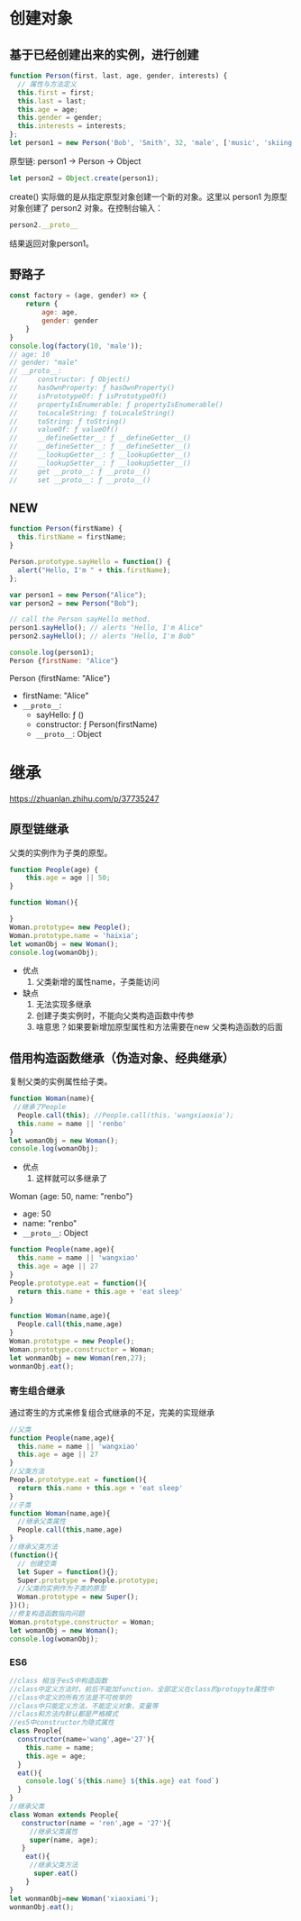 # 创建对象


## 基于已经创建出来的实例，进行创建
```javascript
function Person(first, last, age, gender, interests) {
  // 属性与方法定义
  this.first = first;
  this.last = last;
  this.age = age;
  this.gender = gender;
  this.interests = interests;
};
let person1 = new Person('Bob', 'Smith', 32, 'male', ['music', 'skiing']);
```
原型链: person1 -> Person -> Object
```javascript
let person2 = Object.create(person1);
```
create() 实际做的是从指定原型对象创建一个新的对象。这里以 person1 为原型对象创建了 person2 对象。在控制台输入：
```javascript
person2.__proto__
```
结果返回对象person1。










## 野路子
```javascript
const factory = (age, gender) => {
    return {
        age: age,
        gender: gender
    }
}
console.log(factory(10, 'male'));
// age: 10
// gender: "male"
// __proto__:
//     constructor: ƒ Object()
//     hasOwnProperty: ƒ hasOwnProperty()
//     isPrototypeOf: ƒ isPrototypeOf()
//     propertyIsEnumerable: ƒ propertyIsEnumerable()
//     toLocaleString: ƒ toLocaleString()
//     toString: ƒ toString()
//     valueOf: ƒ valueOf()
//     __defineGetter__: ƒ __defineGetter__()
//     __defineSetter__: ƒ __defineSetter__()
//     __lookupGetter__: ƒ __lookupGetter__()
//     __lookupSetter__: ƒ __lookupSetter__()
//     get __proto__: ƒ __proto__()
//     set __proto__: ƒ __proto__()
```

## NEW
```javascript
function Person(firstName) {
  this.firstName = firstName;
}

Person.prototype.sayHello = function() {
  alert("Hello, I'm " + this.firstName);
};

var person1 = new Person("Alice");
var person2 = new Person("Bob");

// call the Person sayHello method.
person1.sayHello(); // alerts "Hello, I'm Alice"
person2.sayHello(); // alerts "Hello, I'm Bob"

console.log(person1);
Person {firstName: "Alice"}
```

Person {firstName: "Alice"}

- firstName: "Alice"
- `__proto__`:
    - sayHello: ƒ ()
    - constructor: ƒ Person(firstName)
    - `__proto__`: Object













# 继承
https://zhuanlan.zhihu.com/p/37735247

## 原型链继承
父类的实例作为子类的原型。
```javascript
function People(age) {
    this.age = age || 50;
}

function Woman(){ 

}
Woman.prototype= new People();
Woman.prototype.name = 'haixia';
let womanObj = new Woman();
console.log(womanObj);
```
- 优点
    1. 父类新增的属性name，子类能访问
- 缺点
    1. 无法实现多继承
    2. 创建子类实例时，不能向父类构造函数中传参
    3. 啥意思？如果要新增加原型属性和方法需要在new 父类构造函数的后面

## 借用构造函数继承（伪造对象、经典继承）
复制父类的实例属性给子类。
```javascript
function Woman(name){
 //继承了People
  People.call(this); //People.call(this，'wangxiaoxia'); 
  this.name = name || 'renbo'
}
let womanObj = new Woman();
console.log(womanObj);
```

- 优点
    1. 这样就可以多继承了

Woman {age: 50, name: "renbo"}
- age: 50
- name: "renbo"
- `__proto__`: Object

```javascript
function People(name,age){
  this.name = name || 'wangxiao'
  this.age = age || 27
}
People.prototype.eat = function(){
  return this.name + this.age + 'eat sleep'
}

function Woman(name,age){
  People.call(this,name,age)
}
Woman.prototype = new People();
Woman.prototype.constructor = Woman;
let wonmanObj = new Woman(ren,27);
wonmanObj.eat(); 
```

### 寄生组合继承
通过寄生的方式来修复组合式继承的不足，完美的实现继承
```javascript
//父类
function People(name,age){
  this.name = name || 'wangxiao'
  this.age = age || 27
}
//父类方法
People.prototype.eat = function(){
  return this.name + this.age + 'eat sleep'
}
//子类
function Woman(name,age){
  //继承父类属性
  People.call(this,name,age)
}
//继承父类方法
(function(){
  // 创建空类
  let Super = function(){};
  Super.prototype = People.prototype;
  //父类的实例作为子类的原型
  Woman.prototype = new Super();
})();
//修复构造函数指向问题
Woman.prototype.constructor = Woman;
let womanObj = new Woman();
console.log(womanObj);
```

### ES6
```javascript
//class 相当于es5中构造函数
//class中定义方法时，前后不能加function，全部定义在class的protopyte属性中
//class中定义的所有方法是不可枚举的
//class中只能定义方法，不能定义对象，变量等
//class和方法内默认都是严格模式
//es5中constructor为隐式属性
class People{
  constructor(name='wang',age='27'){
    this.name = name;
    this.age = age;
  }
  eat(){
    console.log(`${this.name} ${this.age} eat food`)
  }
}
//继承父类
class Woman extends People{ 
   constructor(name = 'ren',age = '27'){ 
     //继承父类属性
     super(name, age); 
   } 
    eat(){ 
     //继承父类方法
      super.eat() 
    } 
} 
let wonmanObj=new Woman('xiaoxiami'); 
wonmanObj.eat();
```
